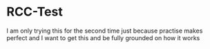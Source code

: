 # RCC-Test
I am only trying this for the second time
just because practise makes perfect 
and I want to get this and be fully grounded on how it works
